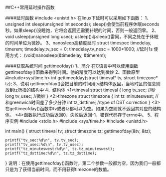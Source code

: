 ##C++常用延时操作函数

####延时函数
#include <unistd.h>
在linux下延时可以采用如下函数：
1、unsigned int sleep(unsigned int seconds);
sleep()会使当前程序休眠seconds秒。如果sleep()没睡饱，它将会返回还需要补眠的时间，否则一般返回零。
2、void usleep(unsigned long usec);
usleep()与sleep()雷同，不同之处在于休眠的时间单位为微妙。
3、nanosleep高精度延时
struct timespec timedelay, timerem;
timedelay.tv_sec = 0;
timedelay.tv_nesc = 1000*1000;  //延时1s
使用方式：
(void)nanosleep(&timedelay, &timerem);

####获取系统时间
gettimeofday()
1、简介
在C语言中可以使用函数gettimeofday()函数来得到时间。他的精度可以达到微妙
2、函数原型
#include<sys/time.h>
int gettimeofday(struct timeval* tv, struct timezone* tz);
3、说明
gettimeofday()会把目前的时间用tv结构体返回，当地时区的信息则放到tz所指的结构中
4、结构体
<1>timeval
struct timeval {
	long tv_sec;	//秒
	long tv_usec;	//微妙
}
<2>timezone
struct timezone {
	int tz_minuteswest;		//和greenwich时间差了多少分钟
	int tz_dsttime;			//type of DST correction
}
<3>在gettimeofday()函数中tv或者tz都可以为空。如果为空则就不返回其对应的结构体。
<4>函数执行成功后返回0，失败后返回-1，错误代码存于errno中。
5、程序实例
#include <stdio.h>
#include <sys/time.h>
#include <unistd.h>

int main() 
{
	struct timeval tv;
	struct timezone tz;
	gettimeofday(&tv, &tz);
	
	printf("tv_sec:%d\n", tv.tv_sec);
	printf("tv_usec:%d\n", tv.tv_usec);
	printf("tz_minuteswest:%d\n", tz.tz_minuteswest);
	printf("tz_dsttime:%d\n", tz.tz_dsttime);
}
说明：在使用gettimeofday()函数时，第二个参数一般都为空，因为我们一般都只是为了获得当前时间，而不用获得timezone的数值。





































